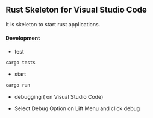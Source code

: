 ## Rust Skeleton for Visual Studio Code

It is skeleton to start rust applications.

#### Development

* test
```bash
cargo tests
```

* start 
```bash
cargo run
```
* debugging ( on Visual Studio Code)
 - Select Debug Option on Lift Menu and click debug
